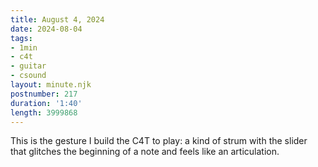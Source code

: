 ```yaml
---
title: August 4, 2024
date: 2024-08-04
tags:
- 1min
- c4t
- guitar
- csound
layout: minute.njk
postnumber: 217
duration: '1:40'
length: 3999868
---
```

This is the gesture I build the C4T to play: a kind of strum with the slider that glitches the beginning of a note and feels like an articulation. 
